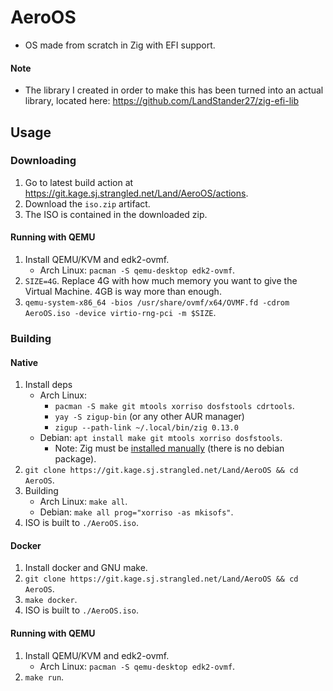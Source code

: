 # AeroOS
- OS made from scratch in Zig with EFI support.

#### Note
- The library I created in order to make this has been turned into an actual library, located here: https://github.com/LandStander27/zig-efi-lib

## Usage
### Downloading
1. Go to latest build action at https://git.kage.sj.strangled.net/Land/AeroOS/actions.
2. Download the `iso.zip` artifact.
3. The ISO is contained in the downloaded zip.
#### Running with QEMU
1. Install QEMU/KVM and edk2-ovmf.
	* Arch Linux: `pacman -S qemu-desktop edk2-ovmf`.
2. `SIZE=4G`. Replace 4G with how much memory you want to give the Virtual Machine. 4GB is way more than enough.
3. `qemu-system-x86_64 -bios /usr/share/ovmf/x64/OVMF.fd -cdrom AeroOS.iso -device virtio-rng-pci -m $SIZE`.
### Building
#### Native
1. Install deps
	* Arch Linux:
		* `pacman -S make git mtools xorriso dosfstools cdrtools`.
		* `yay -S zigup-bin` (or any other AUR manager)
		* `zigup --path-link ~/.local/bin/zig 0.13.0`
	* Debian: `apt install make git mtools xorriso dosfstools`.
		* Note: Zig must be [installed manually](https://ziglang.org/download/) (there is no debian package).
2. `git clone https://git.kage.sj.strangled.net/Land/AeroOS && cd AeroOS`.
3. Building
	* Arch Linux: `make all`.
	* Debian: `make all prog="xorriso -as mkisofs"`.
4. ISO is built to `./AeroOS.iso`.

#### Docker
1. Install docker and GNU make.
2. `git clone https://git.kage.sj.strangled.net/Land/AeroOS && cd AeroOS`.
3. `make docker`.
4. ISO is built to `./AeroOS.iso`.

#### Running with QEMU
1. Install QEMU/KVM and edk2-ovmf.
	* Arch Linux: `pacman -S qemu-desktop edk2-ovmf`.
2. `make run`.
